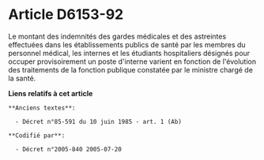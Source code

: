 # Article D6153-92

Le montant des indemnités des gardes médicales et des astreintes effectuées dans les établissements publics de santé par les
membres du personnel médical, les internes et les étudiants hospitaliers désignés pour occuper provisoirement un poste
d'interne varient en fonction de l'évolution des traitements de la fonction publique constatée par le ministre chargé de la
santé.

**Liens relatifs à cet article**

	**Anciens textes**:

	  - Décret n°85-591 du 10 juin 1985 - art. 1 (Ab)

	**Codifié par**:

	  - Décret n°2005-840 2005-07-20

